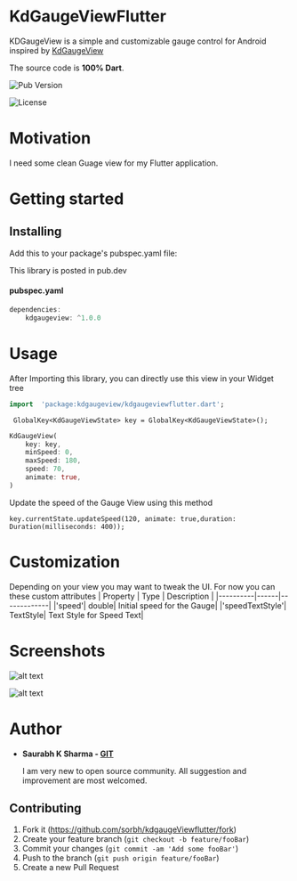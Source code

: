 
# KdGaugeViewFlutter
KDGaugeView is a simple and customizable gauge control for Android inspired by [KdGaugeView](https://github.com/Sorbh/kdgaugeView)

The source code is **100% Dart**.

![Pub Version](https://img.shields.io/pub/v/box2d?style=flat-square)

![License](https://img.shields.io/badge/License-BSD%203--Clause-blue.svg?style=flat-square)


# Motivation

I need some clean Guage view for my Flutter application.

# Getting started

## Installing
Add this to your package's pubspec.yaml file:

This library is posted in pub.dev

#### pubspec.yaml
```dart
dependencies:  
	kdgaugeview: ^1.0.0
```

# Usage

After Importing this library, you can directly use this view in your Widget tree

```dart
import  'package:kdgaugeview/kdgaugeviewflutter.dart';
```

```
 GlobalKey<KdGaugeViewState> key = GlobalKey<KdGaugeViewState>();
```

```dart
KdGaugeView(
    key: key,
    minSpeed: 0,
    maxSpeed: 180,
    speed: 70,
    animate: true,
)
```
Update the speed of the Gauge View using this method

```
key.currentState.updateSpeed(120, animate: true,duration: Duration(milliseconds: 400));
```

# Customization
  Depending on your view you may want to tweak the UI. For now you can these custom attributes
  | Property | Type | Description |
  |----------|------|-------------|
  |'speed'| double| Initial speed for the Gauge|
  |'speedTextStyle'| TextStyle| Text Style for Speed Text|



# Screenshots
![alt text](https://github.com/sorbh/kdGaugeViewFlutter/blob/master/raw/1.jpeg)

![alt text](https://github.com/sorbh/kdGaugeViewFlutter/blob/master/raw/demo.gif)

# Author
  * **Saurabh K Sharma - [GIT](https://github.com/Sorbh)**
  
      I am very new to open source community. All suggestion and improvement are most welcomed. 
  
 
## Contributing

1. Fork it (<https://github.com/sorbh/kdgaugeViewflutter/fork>)
2. Create your feature branch (`git checkout -b feature/fooBar`)
3. Commit your changes (`git commit -am 'Add some fooBar'`)
4. Push to the branch (`git push origin feature/fooBar`)
5. Create a new Pull Request

